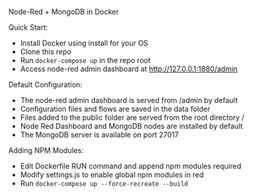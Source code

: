 Node-Red + MongoDB in Docker

Quick Start:

- Install Docker using install for your OS
- Clone this repo
- Run `docker-compose up` in the repo root
- Access node-red admin dashboard at http://127.0.0.1:1880/admin

Default Configuration:

- The node-red admin dashboard is served from /admin by default
- Configuration files and flows are saved in the data folder
- Files added to the public folder are served from the root directory /
- Node Red Dashboard and MongoDB nodes are installed by default
- The MongoDB server is available on port 27017

Adding NPM Modules:

- Edit Dockerfile RUN command and append npm modules required
- Modify settings.js to enable global npm modules in red
- Run `docker-compose up --force-recreate --build`